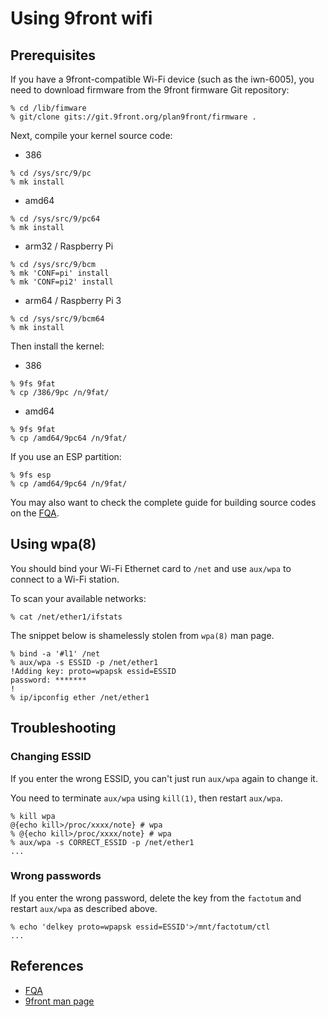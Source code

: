 # Using 9front wifi

## Prerequisites

If you have a 9front-compatible Wi-Fi device (such as the iwn-6005), you need to download firmware from the 9front firmware Git repository:

```
% cd /lib/fimware
% git/clone gits://git.9front.org/plan9front/firmware .
```

Next, compile your kernel source code:

- 386

```
% cd /sys/src/9/pc
% mk install
```

- amd64

```
% cd /sys/src/9/pc64
% mk install
```

- arm32 / Raspberry Pi

```
% cd /sys/src/9/bcm
% mk 'CONF=pi' install
% mk 'CONF=pi2' install
```

- arm64 / Raspberry Pi 3

```
% cd /sys/src/9/bcm64
% mk install
```

Then install the kernel:

- 386

```
% 9fs 9fat
% cp /386/9pc /n/9fat/
```

- amd64

```
% 9fs 9fat
% cp /amd64/9pc64 /n/9fat/
```

If you use an ESP partition:

```
% 9fs esp
% cp /amd64/9pc64 /n/9fat/
```

You may also want to check the complete guide for building source codes on the [FQA](http://fqa.9front.org).

## Using wpa(8)

You should bind your Wi-Fi Ethernet card to ```/net``` and use ```aux/wpa``` to connect to a Wi-Fi station.

To scan your available networks:

```
% cat /net/ether1/ifstats
```

The snippet below is shamelessly stolen from ```wpa(8)``` man page.

```
% bind -a '#l1' /net
% aux/wpa -s ESSID -p /net/ether1
!Adding key: proto=wpapsk essid=ESSID
password: *******
!
% ip/ipconfig ether /net/ether1
```

## Troubleshooting

### Changing ESSID

If you enter the wrong ESSID, you can't just run ```aux/wpa``` again to change it.

You need to terminate ```aux/wpa``` using ```kill(1)```, then restart ```aux/wpa```.

```
% kill wpa
@{echo kill>/proc/xxxx/note} # wpa
% @{echo kill>/proc/xxxx/note} # wpa
% aux/wpa -s CORRECT_ESSID -p /net/ether1
...
```

### Wrong passwords

If you enter the wrong password, delete the key from the ```factotum``` and restart ```aux/wpa``` as described above.

```
% echo 'delkey proto=wpapsk essid=ESSID'>/mnt/factotum/ctl
...
```

## References

- [FQA](http://fqa.9front.org)
- [9front man page](http://man.9front.org)

